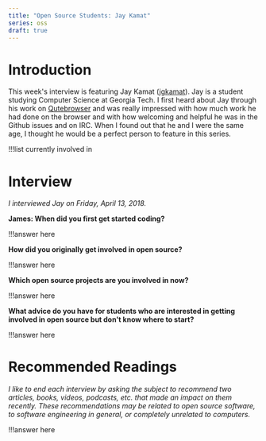 ```yaml
---
title: "Open Source Students: Jay Kamat"
series: oss
draft: true
---
```


# Introduction

This week's interview is featuring Jay Kamat
([jgkamat](https://github.com/jgkamat)).
Jay is a student studying Computer Science at Georgia Tech.
I first heard about Jay through his work on [Qutebrowser](qutebrowser)
and was really impressed with how much work he had done on the browser and
with how welcoming and helpful he was in the Github issues and on IRC.
When I found out that he and I were the same age,
I thought he would be a perfect person to feature in this series.

!!!list currently involved in

# Interview

_I interviewed Jay on Friday, April 13, 2018._

**James: When did you first get started coding?**

!!!answer here

**How did you originally get involved in open source?**

!!!answer here

**Which open source projects are you involved in now?**

!!!answer here

**What advice do you have for students who are interested in getting involved
in open source but don't know where to start?**

!!!answer here

# Recommended Readings

_I like to end each interview by asking the subject to recommend two articles,
books, videos, podcasts, etc. that made an impact on them recently.
These recommendations may be related to open source software, to software
engineering in general, or completely unrelated to computers._

!!!answer here
